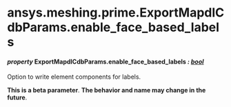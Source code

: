 # ansys.meshing.prime.ExportMapdlCdbParams.enable_face_based_labels

<a id="ansys.meshing.prime.ExportMapdlCdbParams.enable_face_based_labels"></a>

#### *property* ExportMapdlCdbParams.enable_face_based_labels *: [bool](https://docs.python.org/3.11/library/functions.html#bool)*

Option to write element components for labels.

**This is a beta parameter**. **The behavior and name may change in the future**.

<!-- !! processed by numpydoc !! -->
